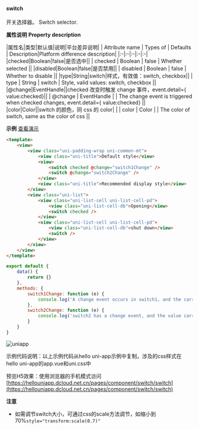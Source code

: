 #### switch

开关选择器。
Switch selector.

**属性说明**
**Property description**

|属性名|类型|默认值|说明|平台差异说明|
| Attribute name | Types of    | Defaults | Description|Platform difference description|
|:-|:-|:-|:-|:-|
|checked|Boolean|false|是否选中||
| checked        | Boolean     | false    | Whether selected                                             ||
|disabled|Boolean|false|是否禁用||
| disabled       | Boolean     | false    | Whether to disable                                           ||
|type|String|switch|样式，有效值：switch, checkbox||
| type           | String      | switch   | Style, valid values: switch, checkbox                        ||
|@change|EventHandle||checked 改变时触发 change 事件，event.detail={ value:checked}||
| @change        | EventHandle |          | The change event is triggered when checked changes, event.detail={ value:checked} ||
|color|Color||switch 的颜色，同 css 的 color|&nbsp;|
| color          | Color       |          | The color of switch, same as the color of css                ||

**示例** [查看演示](https://hellouniapp.dcloud.net.cn/pages/component/switch/switch)
 
```html
<template>
	<view>
		<view class="uni-padding-wrap uni-common-mt">
			<view class="uni-title">Default style</view>
			<view>
				<switch checked @change="switch1Change" />
				<switch @change="switch2Change" />
			</view>
			<view class="uni-title">Recommended display style</view>
		</view>
		<view class="uni-list">
			<view class="uni-list-cell uni-list-cell-pd">
				<view class="uni-list-cell-db">Opening</view>
				<switch checked />
			</view>
			<view class="uni-list-cell uni-list-cell-pd">
				<view class="uni-list-cell-db">shut down</view>
				<switch />
			</view>
		</view>
	</view>
</template>
```
 
```javascript
export default {
    data() {
        return {}
    },
    methods: {
        switch1Change: function (e) {
            console.log('A change event occurs in switch1, and the carry value is', e.target.value)
        },
        switch2Change: function (e) {
            console.log('switch2 has a change event, and the value carried is', e.target.value)
        }
    }
}
```

![uniapp](https://bjetxgzv.cdn.bspapp.com/VKCEYUGU-uni-app-doc/51f6fb50-4f2f-11eb-b680-7980c8a877b8.png)

示例代码说明：以上示例代码从hello uni-app示例中复制，涉及的css样式在hello uni-app的app.vue和uni.css中

预览H5效果：使用浏览器的手机模式访问[https://hellouniapp.dcloud.net.cn/pages/component/switch/switch](https://hellouniapp.dcloud.net.cn/pages/component/switch/switch)

**注意**
- 如需调节switch大小，可通过css的scale方法调节，如缩小到70%`style="transform:scale(0.7)"`
